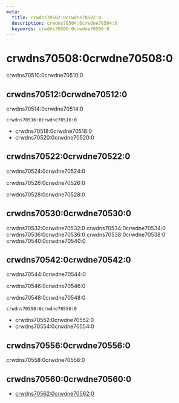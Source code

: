 ```yaml
---
meta:
  title: crwdns70502:0crwdne70502:0
  description: crwdns70504:0crwdne70504:0
  keywords: crwdns70506:0crwdne70506:0
---
```


# crwdns70508:0crwdne70508:0
crwdns70510:0crwdne70510:0

<entry-ad />

## crwdns70512:0crwdne70512:0
crwdns70514:0crwdne70514:0

`crwdns70516:0crwdne70516:0`
- crwdns70518:0crwdne70518:0
- crwdns70520:0crwdne70520:0


## crwdns70522:0crwdne70522:0
crwdns70524:0crwdne70524:0

  crwdns70526:0crwdne70526:0

  crwdns70528:0crwdne70528:0

## crwdns70530:0crwdne70530:0
crwdns70532:0crwdne70532:0
<alert type="success">crwdns70534:0crwdne70534:0</alert>
<alert type="info">crwdns70536:0crwdne70536:0</alert>
<alert type="warning">crwdns70538:0crwdne70538:0</alert>
<alert type="error">crwdns70540:0crwdne70540:0</alert>

## crwdns70542:0crwdne70542:0
crwdns70544:0crwdne70544:0

  crwdns70546:0crwdne70546:0

  crwdns70548:0crwdne70548:0

  `crwdns70550:0crwdne70550:0`
  - crwdns70552:0crwdne70552:0
  - crwdns70554:0crwdne70554:0

## crwdns70556:0crwdne70556:0
crwdns70558:0crwdne70558:0

## crwdns70560:0crwdne70560:0
  - [crwdns70562:0crwdne70562:0]()

<endmatter />
